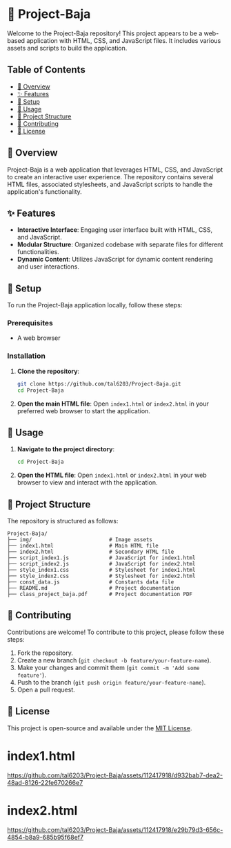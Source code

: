 
# 🌟 Project-Baja

Welcome to the Project-Baja repository! This project appears to be a web-based application with HTML, CSS, and JavaScript files. It includes various assets and scripts to build the application.

## Table of Contents

- [📖 Overview](#overview)
- [✨ Features](#features)
- [🔧 Setup](#setup)
- [🚀 Usage](#usage)
- [📂 Project Structure](#project-structure)
- [🤝 Contributing](#contributing)
- [📜 License](#license)

## 📖 Overview

Project-Baja is a web application that leverages HTML, CSS, and JavaScript to create an interactive user experience. The repository contains several HTML files, associated stylesheets, and JavaScript scripts to handle the application's functionality.

## ✨ Features

- **Interactive Interface**: Engaging user interface built with HTML, CSS, and JavaScript.
- **Modular Structure**: Organized codebase with separate files for different functionalities.
- **Dynamic Content**: Utilizes JavaScript for dynamic content rendering and user interactions.

## 🔧 Setup

To run the Project-Baja application locally, follow these steps:

### Prerequisites

- A web browser

### Installation

1. **Clone the repository**:
   ```bash
   git clone https://github.com/tal6203/Project-Baja.git
   cd Project-Baja
   ```

2. **Open the main HTML file**:
   Open `index1.html` or `index2.html` in your preferred web browser to start the application.

## 🚀 Usage

1. **Navigate to the project directory**:
   ```bash
   cd Project-Baja
   ```

2. **Open the HTML file**:
   Open `index1.html` or `index2.html` in your web browser to view and interact with the application.

## 📂 Project Structure

The repository is structured as follows:

```
Project-Baja/
├── img/                         # Image assets
├── index1.html                  # Main HTML file
├── index2.html                  # Secondary HTML file
├── script_index1.js             # JavaScript for index1.html
├── script_index2.js             # JavaScript for index2.html
├── style_index1.css             # Stylesheet for index1.html
├── style_index2.css             # Stylesheet for index2.html
├── const_data.js                # Constants data file
├── README.md                    # Project documentation
├── class_project_baja.pdf       # Project documentation PDF
```

## 🤝 Contributing

Contributions are welcome! To contribute to this project, please follow these steps:

1. Fork the repository.
2. Create a new branch (`git checkout -b feature/your-feature-name`).
3. Make your changes and commit them (`git commit -m 'Add some feature'`).
4. Push to the branch (`git push origin feature/your-feature-name`).
5. Open a pull request.

## 📜 License

This project is open-source and available under the [MIT License](LICENSE).


<h1>index1.html</h1>

https://github.com/tal6203/Project-Baja/assets/112417918/d932bab7-dea2-48ad-8126-22fe670266e7



<h1>index2.html</h1>

https://github.com/tal6203/Project-Baja/assets/112417918/e29b79d3-656c-4854-b8a9-685b95f68ef7

